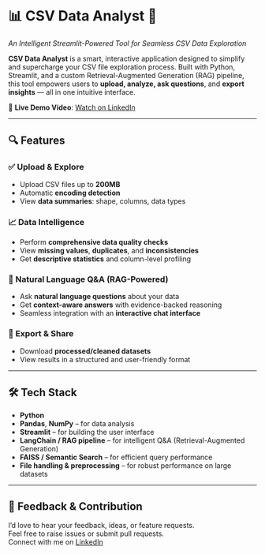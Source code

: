 # 📊 CSV Data Analyst 🚀  
_An Intelligent Streamlit-Powered Tool for Seamless CSV Data Exploration_

**CSV Data Analyst** is a smart, interactive application designed to simplify and supercharge your CSV file exploration process. Built with Python, Streamlit, and a custom Retrieval-Augmented Generation (RAG) pipeline, this tool empowers users to **upload, analyze, ask questions**, and **export insights** — all in one intuitive interface.

🎥 **Live Demo Video**: [Watch on LinkedIn](https://www.linkedin.com/posts/miminchandrank_datascience-python-streamlit-activity-7326199473775267841-45mJ?utm_source=share&utm_medium=member_desktop&rcm=ACoAAFD4aN8BBSizqogKnOr2eBg_WSmXdqUej4w)

---

## 🔍 Features

### ✅ Upload & Explore
- Upload CSV files up to **200MB**
- Automatic **encoding detection**
- View **data summaries**: shape, columns, data types

### 📈 Data Intelligence
- Perform **comprehensive data quality checks**
- View **missing values**, **duplicates**, and **inconsistencies**
- Get **descriptive statistics** and column-level profiling

### 🧠 Natural Language Q&A (RAG-Powered)
- Ask **natural language questions** about your data
- Get **context-aware answers** with evidence-backed reasoning
- Seamless integration with an **interactive chat interface**

### 💾 Export & Share
- Download **processed/cleaned datasets**
- View results in a structured and user-friendly format

---

## 🛠️ Tech Stack

- **Python**
- **Pandas**, **NumPy** – for data analysis
- **Streamlit** – for building the user interface
- **LangChain / RAG pipeline** – for intelligent Q&A (Retrieval-Augmented Generation)
- **FAISS / Semantic Search** – for efficient query performance
- **File handling & preprocessing** – for robust performance on large datasets

---



## 🙌 Feedback & Contribution

I’d love to hear your feedback, ideas, or feature requests.  
Feel free to raise issues or submit pull requests.  
Connect with me on [LinkedIn](https://www.linkedin.com/in/miminchandrank)

